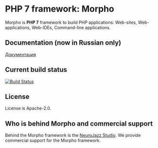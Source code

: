 # PHP 7 framework: Morpho

Morpho is **PHP 7** framework to build PHP applications: Web-sites, Web-applications, Web-IDEs, Command-line applications.


## Documentation (now in Russian only)

<a href="https://morpho-os.github.io/framework/index.html">Документация</a>


## Current build status

[![Build Status](https://travis-ci.org/morpho-os/framework.svg?branch=master)](https://travis-ci.org/morpho-os/framework)


## License

License is Apache-2.0.


## Who is behind Morpho and commercial support

Behind the Morpho framework is the [NeuroJazz Studio](http://neurojazz.com). We provide commercial support for the Morpho framework.
